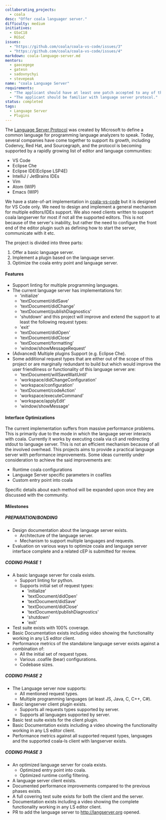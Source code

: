 ```yaml
---
collaborating_projects:
  - coala
desc: "Offer coala languager server."
difficulty: medium
initiatives:
  - GSoC18
  - RGSoC
issues:
  - "https://github.com/coala/coala-vs-code/issues/3"
  - "https://github.com/coala/coala-vs-code/issues/4"
markdown: coala-language-server.md
mentors:
  - gaocegege
  - gatesn
  - sadovnychyi
  - stevepeak
name: "coala Language Server"
requirements:
  - "The applicant should have at least one patch accepted to any of the coala repositories."
  - "The applicant should be familiar with language server protocol."
status: completed
tags:
  - Language Server
  - Plugins
---
```


The [Language Server Protocol](https://langserver.org/) was created by Microsoft
to define a common language for programming language analyzers to speak.
Today, several companies have come together to support its growth, including
Codenvy, Red Hat, and Sourcegraph, and the protocol is becoming supported by
a rapidly growing list of editor and language communities:

- VS Code
- Eclipse Che
- Eclipse IDE(Eclipse LSP4E)
- IntelliJ / JetBrains IDEs
- Vim
- Atom (WIP)
- Emacs (WIP)

We have a state-of-art implementation in
[coala-vs-code](https://github.com/coala/coala-vs-code) but it is designed
for VS Code only. We need to design and implement a general mechanism for
multiple editors/IDEs support. We also need clients written to support coala
langserver for most if not all the supported editors. This is not because of
the server's inability, but rather the need to configure the front end of the
editor plugin such as defining how to start the server, communicate with it etc.

The project is divided into three parts:

1. Offer a basic language server.
2. Implement a plugin based on the language server.
3. Optimize the coala entry point and language server.

#### Features

- Support linting for multiple programming languages.
- The current language server has implementations for:
  - 'initialize'
  - 'textDocument/didSave'
  - 'textDocument/didChange'
  - 'textDocument/publishDiagnostics'
  - 'shutdown'
  and this project will improve and extend the support to at least
  the following request types:
  - 'exit'
  - 'textDocument/didOpen'
  - 'textDocument/didClose'
  - 'textDocument/formatting'
  - 'window/showMessageRequest'
- (Advanced) Multiple plugins Support (e.g. Eclipse Che).
- Some additional request types that are either out of the scope
  of this project or are marginally redundant to build but which would
  improve the user friendliness or functionality  of this language
  server are:
  - 'textDocument/willSaveWaitUntil'
  - 'workspace/didChangeConfiguration'
  - 'workspace/configuration'
  - 'textDocument/codeAction'
  - 'workspace/executeCommand'
  - 'workspace/applyEdit'
  - 'window/showMessage'

#### Interface Optimizations

The current implementation suffers from massive performance
problems. This is primarily due to the mode in which the
language server interacts with coala. Currently it works by
executing coala via cli and redirecting stdout to language server.
This is not an efficient mechanism because of all the involved
overhead. This projects aims to provide a practical language server
with performance improvements. Some ideas currently under consideration
to achieve the said improvements are:

  - Runtime coala configurations
  - Language Server specific parameters in coafiles
  - Custom entry point into coala

Specific details about each method will be expanded upon
once they are discussed with the community.

#### Milestones

##### PREPARATION/BONDING

- Design documentation about the language server exists.
  - Architecture of the language server.
  - Mechanism to support multiple languages and requests.
- Evaluation on various ways to optimize coala and language
  server interface complete and a related cEP is submitted
  for review.

##### CODING PHASE 1

- A basic language server for coala exists.
  - Support linting for python.
  - Supports initial set of request types:
    - 'initialize'
    - 'textDocument/didOpen'
    - 'textDocument/didSave'
    - 'textDocument/didClose'
    - 'textDocument/publishDiagnostics'
    - 'shutdown'
    - 'exit'
- Test suite exists with 100% coverage.
- Basic Documentation exists including video showing the
  functionality working in any LS editor client.
- Performance metrics of the standalone language server
  exists against a combination of:
  - All the initial set of request types.
  - Various .coafile (bear) configurations.
  - Codebase sizes.

##### CODING PHASE 2

- The Language server now supports:
  - All mentioned request types.
  - Multiple programming languages (at least JS, Java, C, C++, C#).
- Basic langserver client plugin exists.
  - Supports all requests types supported by server.
  - Supports all languages supported by server.
- Basic test suite exists for the client plugin.
- Basic Documentation exists including a video showing the
  functionality working in any LS editor client.
- Performance metrics against all supported request types, languages
  and the supported coala-ls client with langserver exists.

##### CODING PHASE 3

- An optimized language server for coala exists.
  - Optimized entry point into coala.
  - Optimized runtime config filtering.
- A language server client exists.
- Documented performance improvements compared to the previous phases exists.
- A full covering test suite exists for both the client and the server.
- Documentation exists including a video showing the complete
  functionality working in any LS editor client.
- PR to add the language server to http://langserver.org opened.
